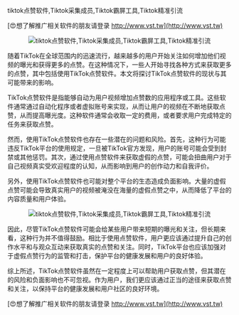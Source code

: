 tiktok点赞软件,Tiktok采集成员,Tiktok霸屏工具,Tiktok精准引流

[😍想了解推广相关软件的朋友请登录 http://www.vst.tw](http://www.vst.tw)

 <center><img src="https://vst.tw/MP4/tuiguang/png/4.png" alt="tiktok点赞软件,Tiktok采集成员,Tiktok霸屏工具,Tiktok精准引流"></center>

随着TikTok在全球范围内的迅速流行，越来越多的用户开始关注如何增加他们视频的曝光和获得更多的点赞。在这种情况下，一些人开始寻找各种方式来获取更多的点赞，其中包括使用TikTok点赞软件。本文将探讨TikTok点赞软件的现状与其可能带来的影响。

TikTok点赞软件是指能够自动为用户视频增加点赞数的应用程序或工具。这些软件通常通过自动化程序或者虚拟账号来实现，从而让用户的视频在不断地获取点赞，从而提高曝光度。这种软件通常会收取一定的费用，或者要求用户完成特定的任务来获取点赞。

然而，使用TikTok点赞软件也存在一些潜在的问题和风险。首先，这种行为可能违反TikTok平台的使用规定，一旦被TikTok官方发现，用户的账号可能会受到封禁或其他惩罚。其次，通过使用点赞软件来获取虚假的点赞，可能会扭曲用户对于自己视频真实受欢迎程度的认知，从而影响到用户的创作动力和自我评价。

另外，使用TikTok点赞软件也可能对整个平台的生态造成负面影响。大量的虚假点赞可能会导致真实用户的视频被淹没在海量的虚假点赞之中，从而降低了平台的内容质量和用户体验。

 <center><img src="https://vst.tw/MP4/tuiguang/png/4.png" alt="tiktok点赞软件,Tiktok采集成员,Tiktok霸屏工具,Tiktok精准引流"></center>

因此，尽管TikTok点赞软件可能会给某些用户带来短期的曝光和关注，但长期来看，这种行为并不值得鼓励。相比于使用点赞软件，用户更应该通过提升自己的创作水平和与观众互动来获取真实的点赞和关注。同时，TikTok平台也应该加强对于虚假点赞行为的监管和打击，保护平台的健康发展和用户的良好体验。

综上所述，TikTok点赞软件虽然在一定程度上可以帮助用户获取点赞，但其潜在的风险和负面影响也不可忽视。作为用户，我们更应该通过正当的途径来获取点赞和关注，以保持平台的健康发展和用户社区的良好环境。

[😍想了解推广相关软件的朋友请登录 http://www.vst.tw](http://www.vst.tw)




